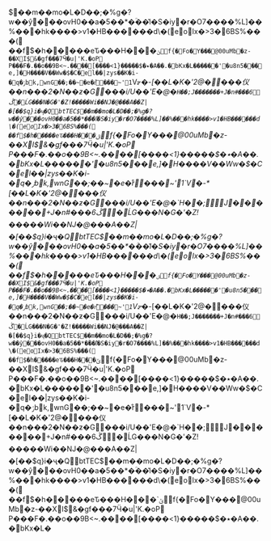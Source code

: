 $��m��mo�L�D��;�%g�?w��ŷ���ovH0��a�5��*�ؒ��l͛�S�iy�r�O7����%L]��%���hk ����>v1�HB������d\�(eoIx�>3�6BS%���(
��f$�h�����eԎ���H���`ݶf{�Fo�Y���@00uMb�z-��XI$&�gf���7Ӵ�u|'K.�oP
P���F�.��o��9B<~. ����[����<٭�$�����{1�A��.�bKx�L������'�u8n5���e ,]�H����V��Ww�$�C�el��|zys��K�i-�q�ݬbk,wnG��;�� ~�e�r͒���~'1`V⦫�-*[��L�K�'2@����仪��n���2�N� �ƶ�G���i/U��'E�@�`H��;J�������+J�n#���6ڴ�ĹG���N�G�'�Z!�����Wi��NJ�@���A��Z|�[��$q}i�ҷ�QbtTEC$��m��mo�L�D��;�%g�?w��ŷ���ovH0��a�5��*�ؒ��l͛�S�iy�r�O7����%L]��%���hk ����>v1�HB������d\�(eoIx�>3�6BS%���(
��f$�h�����eԎ���H���`ݶf{�Fo�Y���@00uMb�z-��XI$&�gf���7Ӵ�u|'K.�oP
P���F�.��o��9B<~. ����[����<٭�$�����{1�A��.�bKx�L������'�u8n5���e ,]�H����V��Ww�$�C�el��|zys��K�i-�q�ݬbk,wnG��;�� ~�e�r͒���~'1`V⦫�-*[��L�K�'2@����仪��n���2�N� �ƶ�G���i/U��'E�@�`H��;J�������+J�n#���6ڴ�ĹG���N�G�'�Z!�����Wi��NJ�@���A��Z|�[��$q}i�ҷ�QbtTEC$��m��mo�L�D��;�%g�?w��ŷ���ovH0��a�5��*�ؒ��l͛�S�iy�r�O7����%L]��%���hk ����>v1�HB������d\�(eoIx�>3�6BS%���(
��f$�h�����eԎ���H���`ݶf{�Fo�Y���@00uMb�z-��XI$&�gf���7Ӵ�u|'K.�oP
P���F�.��o��9B<~. ����[����<٭�$�����{1�A��.�bKx�L������'�u8n5���e ,]�H����V��Ww�$�C�el��|zys��K�i-�q�ݬbk,wnG��;�� ~�e�r͒���~'1`V⦫�-*[��L�K�'2@����仪��n���2�N� �ƶ�G���i/U��'E�@�`H��;J�������+J�n#���6ڴ�ĹG���N�G�'�Z!�����Wi��NJ�@���A��Z|�[��$q}i�ҷ�QbtTEC$��m��mo�L�D��;�%g�?w��ŷ���ovH0��a�5��*�ؒ��l͛�S�iy�r�O7����%L]��%���hk ����>v1�HB������d\�(eoIx�>3�6BS%���(
��f$�h�����eԎ���H���`ݶf{�Fo�Y���@00uMb�z-��XI$&�gf���7Ӵ�u|'K.�oP
P���F�.��o��9B<~. ����[����<٭�$�����{1�A��.�bKx�L������'�u8n5���e ,]�H����V��Ww�$�C�el��|zys��K�i-�q�ݬbk,wnG��;�� ~�e�r͒���~'1`V⦫�-*[��L�K�'2@����仪��n���2�N� �ƶ�G���i/U��'E�@�`H��;J�������+J�n#���6ڴ�ĹG���N�G�'�Z!�����Wi��NJ�@���A��Z|�[��$q}i�ҷ�QbtTEC$��m��mo�L�D��;�%g�?w��ŷ���ovH0��a�5��*�ؒ��l͛�S�iy�r�O7����%L]��%���hk ����>v1�HB������d\�(eoIx�>3�6BS%���(
��f$�h�����eԎ���H���`ݶf{�Fo�Y���@00uMb�z-��XI$&�gf���7Ӵ�u|'K.�oP
P���F�.��o��9B<~. ����[����<٭�$�����{1�A��.�bKx�L�